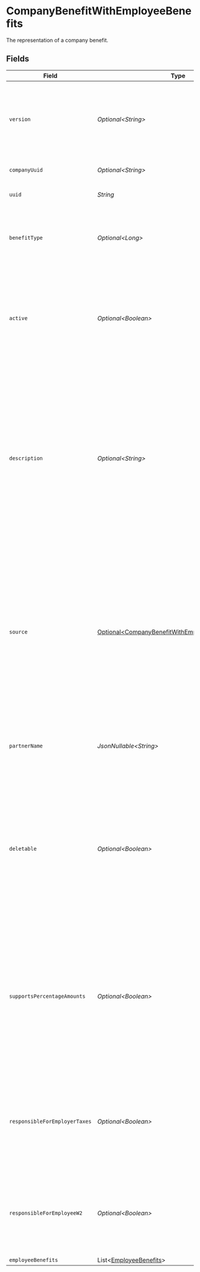 # CompanyBenefitWithEmployeeBenefits

The representation of a company benefit.


## Fields

| Field                                                                                                                                                                                                                                         | Type                                                                                                                                                                                                                                          | Required                                                                                                                                                                                                                                      | Description                                                                                                                                                                                                                                   |
| --------------------------------------------------------------------------------------------------------------------------------------------------------------------------------------------------------------------------------------------- | --------------------------------------------------------------------------------------------------------------------------------------------------------------------------------------------------------------------------------------------- | --------------------------------------------------------------------------------------------------------------------------------------------------------------------------------------------------------------------------------------------- | --------------------------------------------------------------------------------------------------------------------------------------------------------------------------------------------------------------------------------------------- |
| `version`                                                                                                                                                                                                                                     | *Optional\<String>*                                                                                                                                                                                                                           | :heavy_minus_sign:                                                                                                                                                                                                                            | The current version of the object. See the [versioning guide](https://docs.gusto.com/embedded-payroll/docs/idempotency) for information on how to use this field.                                                                             |
| `companyUuid`                                                                                                                                                                                                                                 | *Optional\<String>*                                                                                                                                                                                                                           | :heavy_minus_sign:                                                                                                                                                                                                                            | The UUID of the company.                                                                                                                                                                                                                      |
| `uuid`                                                                                                                                                                                                                                        | *String*                                                                                                                                                                                                                                      | :heavy_check_mark:                                                                                                                                                                                                                            | The UUID of the company benefit.                                                                                                                                                                                                              |
| `benefitType`                                                                                                                                                                                                                                 | *Optional\<Long>*                                                                                                                                                                                                                             | :heavy_minus_sign:                                                                                                                                                                                                                            | The type of the benefit to which the company benefit belongs (same as benefit_id).                                                                                                                                                            |
| `active`                                                                                                                                                                                                                                      | *Optional\<Boolean>*                                                                                                                                                                                                                          | :heavy_minus_sign:                                                                                                                                                                                                                            | Whether this benefit is active for employee participation. Company benefits may only be deactivated if no employees are actively participating.                                                                                               |
| `description`                                                                                                                                                                                                                                 | *Optional\<String>*                                                                                                                                                                                                                           | :heavy_minus_sign:                                                                                                                                                                                                                            | The description of the company benefit. For example, a company may offer multiple benefits with an ID of 1 (for Medical Insurance). The description would show something more specific like “Kaiser Permanente” or “Blue Cross/ Blue Shield”. |
| `source`                                                                                                                                                                                                                                      | [Optional\<CompanyBenefitWithEmployeeBenefitsSource>](../../models/components/CompanyBenefitWithEmployeeBenefitsSource.md)                                                                                                                    | :heavy_minus_sign:                                                                                                                                                                                                                            | The source of the company benefit. This can be "internal", "external", or "partnered". Company benefits created via the API default to "external". Certain partners can create company benefits with a source of "partnered".                 |
| `partnerName`                                                                                                                                                                                                                                 | *JsonNullable\<String>*                                                                                                                                                                                                                       | :heavy_minus_sign:                                                                                                                                                                                                                            | The partner name of the partner that created the company benefit. For example, "XYZ Corp".                                                                                                                                                    |
| `deletable`                                                                                                                                                                                                                                   | *Optional\<Boolean>*                                                                                                                                                                                                                          | :heavy_minus_sign:                                                                                                                                                                                                                            | Whether this company benefit can be deleted. Deletable will be set to true if the benefit has not been used in payroll, has no employee benefits associated, and the benefit is not owned by Gusto or a Partner                               |
| `supportsPercentageAmounts`                                                                                                                                                                                                                   | *Optional\<Boolean>*                                                                                                                                                                                                                          | :heavy_minus_sign:                                                                                                                                                                                                                            | Whether employee deductions and company contributions can be set as percentages of payroll for an individual employee. This is determined by the type of benefit and is not configurable by the company.                                      |
| `responsibleForEmployerTaxes`                                                                                                                                                                                                                 | *Optional\<Boolean>*                                                                                                                                                                                                                          | :heavy_minus_sign:                                                                                                                                                                                                                            | Whether the employer is subject to pay employer taxes when an employee is on leave. Only applicable to third party sick pay benefits.                                                                                                         |
| `responsibleForEmployeeW2`                                                                                                                                                                                                                    | *Optional\<Boolean>*                                                                                                                                                                                                                          | :heavy_minus_sign:                                                                                                                                                                                                                            | Whether the employer is subject to file W-2 forms for an employee on leave. Only applicable to third party sick pay benefits.                                                                                                                 |
| `employeeBenefits`                                                                                                                                                                                                                            | List\<[EmployeeBenefits](../../models/components/EmployeeBenefits.md)>                                                                                                                                                                        | :heavy_minus_sign:                                                                                                                                                                                                                            | N/A                                                                                                                                                                                                                                           |